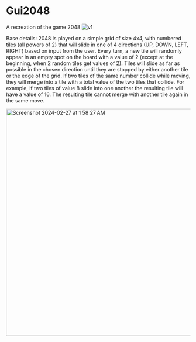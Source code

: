 # Gui2048

A recreation of the game 2048
![v1](https://github.com/ayoung206/Gui2048/assets/32970772/f14c34be-e450-4ef7-a860-512ca716783a)

Base details: 
2048 is played on a simple grid of size 4x4, with numbered tiles (all powers of 2) that will slide
in one of 4 directions (UP, DOWN, LEFT, RIGHT) based on input from the user. Every turn, a new
tile will randomly appear in an empty spot on the board with a value of 2 (except at the
beginning, when 2 random tiles get values of 2).
Tiles will slide as far as possible in the chosen direction until they are stopped by either another
tile or the edge of the grid. If two tiles of the same number collide while moving, they will
merge into a tile with a total value of the two tiles that collide. For example, if two tiles of value
8 slide into one another the resulting tile will have a value of 16. The resulting tile cannot merge
with another tile again in the same move.

<img width="620" alt="Screenshot 2024-02-27 at 1 58 27 AM" src="https://github.com/ayoung206/Gui2048/assets/32970772/3b046a9e-5090-4b60-80a2-a8d56e444010">
